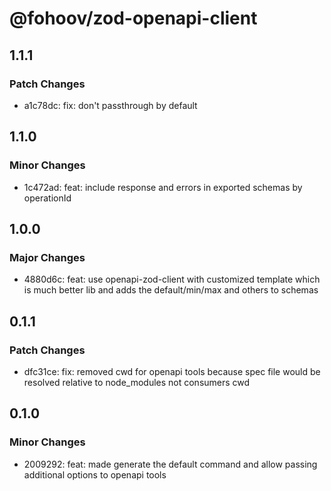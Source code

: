 # @fohoov/zod-openapi-client

## 1.1.1

### Patch Changes

- a1c78dc: fix: don't passthrough by default

## 1.1.0

### Minor Changes

- 1c472ad: feat: include response and errors in exported schemas by operationId

## 1.0.0

### Major Changes

- 4880d6c: feat: use openapi-zod-client with customized template which is much better lib and adds the default/min/max and others to schemas

## 0.1.1

### Patch Changes

- dfc31ce: fix: removed cwd for openapi tools because spec file would be resolved relative to node_modules not consumers cwd

## 0.1.0

### Minor Changes

- 2009292: feat: made generate the default command and allow passing additional options to openapi tools

